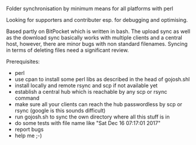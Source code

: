 Folder synchronisation by minimum means for all platforms with perl 

Looking for supporters and contributer esp. for debugging and optimising.

Based partly on BitPocket which is written in bash. The upload sync as well as the download sync basically works with multiple clients and a central host, however, there are minor bugs with non standard filenames. Syncing in terms of deleting files need a significant review.

Prerequisites:
- perl
- use cpan to install some perl libs as described in the head of gojosh.shl
- install locally and remote rsync and scp if not available yet
- establish a central hub which is reachable by any scp or rsync command
- make sure all your clients can reach the hub passwordless by scp or rsync (google is this sounds difficult)
- run gojosh.sh to sync the own directory where all this stuff is in
- do some tests with file name like "Sat Dec 16 07:17:01 2017"
- report bugs
- help me ;-)
